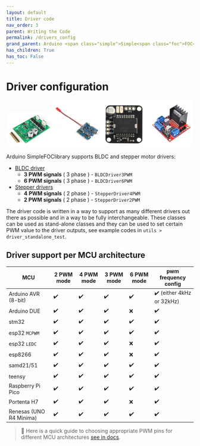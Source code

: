 ```yaml
---
layout: default
title: Driver code
nav_order: 3
parent: Writing the Code
permalink: /drivers_config
grand_parent: Arduino <span class="simple">Simple<span class="foc">FOC</span>library</span>
has_children: True
has_toc: False
---
```


# Driver configuration

<div class="width60">
<img src="extras/Images/drv8302.png" style="width:25%;display:inline"><img src="extras/Images/bgc_30.jpg" style="width:25%;display:inline"><img src="extras/Images/l6234.jpg" style="width:25%;display:inline"><img src="extras/Images/l298n.jpg" style="width:25%;display:inline">
</div>

Arduino <span class="simple">Simple<span class="foc">FOC</span>library</span> supports BLDC and stepper motor drivers:

- [BLDC driver <i class="fa fa-external-link"></i>](bldcdriver)
    - **3 PWM signals** ( 3 phase ) - `BLDCDriver3PWM`
    - **6 PWM signals** ( 3 phase ) - `BLDCDriver6PWM`
- [Stepper drivers <i class="fa fa-external-link"></i>](stepperdriver)
    - **4 PWM signals** ( 2 phase )  - `StepperDriver4PWM`
    - **2 PWM signals** ( 2 phase )  - `StepperDriver2PWM`

    
The driver code is written in a way to support as many different drivers out there as possible and in a way to be fully interchangeable. 
These classes can be used as stand-alone classes and they can be used to set certain PWM value to the driver outputs, see example codes in `utils > driver_standalone_test`.


## Driver support per MCU architecture
    
MCU | 2 PWM mode | 4 PWM mode | 3 PWM mode | 6 PWM mode | pwm frequency config 
--- | --- |--- |--- |--- |--- 
Arduino AVR (8-bit) | ✔️ | ✔️ | ✔️ | ✔️ | ✔️ (either 4kHz or 32kHz)
Arduino DUE  | ✔️ | ✔️ | ✔️ | ❌ | ✔️
stm32 | ✔️ | ✔️ | ✔️ | ✔️ | ✔️
esp32 `MCPWM` | ✔️ | ✔️ | ✔️ | ✔️ | ✔️ 
esp32 `LEDC`| ✔️ | ✔️ | ✔️ |  ❌ | ✔️ 
esp8266 | ✔️ | ✔️ | ✔️ | ❌ | ✔️ 
samd21/51 | ✔️ | ✔️ | ✔️ | ✔️ | ✔️ 
teensy | ✔️ | ✔️ | ✔️ | ✔️ | ✔️ 
Raspberry Pi Pico | ✔️ | ✔️ | ✔️ | ✔️ | ✔️ 
Portenta H7 | ✔️ | ✔️ | ✔️ | ❌ | ✔️ 
Renesas (UNO R4 Minima) | ✔️ | ✔️ | ✔️ | ✔️ | ✔️

<blockquote class="info"> 📢 Here is a quick guide to choosing appropriate PWM pins for different MCU architectures <a href="choosing_pwm_pins">see in docs</a>.</blockquote>